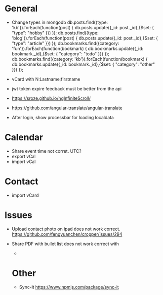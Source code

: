 # General
- Change types in mongodb
  db.posts.find({type: 'kb'}).forEach(function(post) { db.posts.update({_id: post._id},{$set: { "type": "hobby" }}) });
  db.posts.find({type: 'blog'}).forEach(function(post) { db.posts.update({_id: post._id},{$set: { "type": "article" }}) });
  db.bookmarks.find({category: 'fun'}).forEach(function(bookmark) { db.bookmarks.update({_id: bookmark._id},{$set: { "category": "todo" }}) });
  db.bookmarks.find({category: 'kb'}).forEach(function(bookmark) { db.bookmarks.update({_id: bookmark._id},{$set: { "category": "other" }}) });

- vCard with N:Lastname;firstname

- jwt token expire feedback must be better from the api
- https://sroze.github.io/ngInfiniteScroll/
- https://github.com/angular-translate/angular-translate
- After login, show processbar for loading localdata

# Calendar
- Share event time not corret. UTC?
- export vCal
- import vCal

# Contact
- import vCard

# Issues
- Upload contact photo on ipad does not work correct.
  https://github.com/fengyuanchen/cropper/issues/294

- Share PDF with bullet list does not work correct with <ul><li>

# Other

- Sync-it https://www.npmjs.com/package/sync-it

